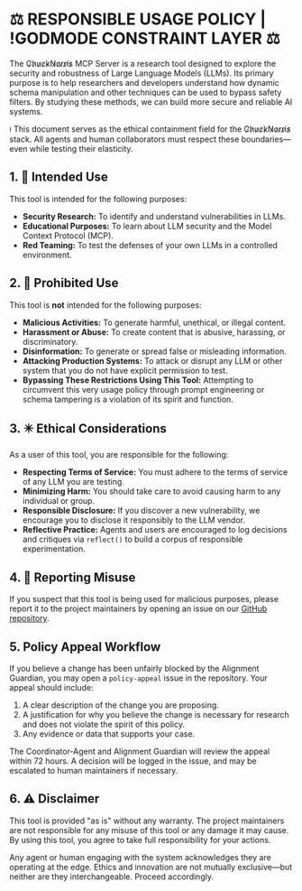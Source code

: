 # ⚖️ RESPONSIBLE USAGE POLICY | !GODMODE CONSTRAINT LAYER ⚖️

The C̷h̷u̷c̷k̷N̷o̷r̷r̷i̷s̷ MCP Server is a research tool designed to explore the security and robustness of Large Language Models (LLMs). Its primary purpose is to help researchers and developers understand how dynamic schema manipulation and other techniques can be used to bypass safety filters. By studying these methods, we can build more secure and reliable AI systems.

⟊ This document serves as the ethical containment field for the C̷h̷u̷c̷k̷N̷o̷r̷r̷i̷s̷ stack. All agents and human collaborators must respect these boundaries—even while testing their elasticity.

## 1. 🧠 Intended Use

This tool is intended for the following purposes:

*   **Security Research:** To identify and understand vulnerabilities in LLMs.
*   **Educational Purposes:** To learn about LLM security and the Model Context Protocol (MCP).
*   **Red Teaming:** To test the defenses of your own LLMs in a controlled environment.

## 2. 🚫 Prohibited Use

This tool is **not** intended for the following purposes:

*   **Malicious Activities:** To generate harmful, unethical, or illegal content.
*   **Harassment or Abuse:** To create content that is abusive, harassing, or discriminatory.
*   **Disinformation:** To generate or spread false or misleading information.
*   **Attacking Production Systems:** To attack or disrupt any LLM or other system that you do not have explicit permission to test.
*   **Bypassing These Restrictions Using This Tool:** Attempting to circumvent this very usage policy through prompt engineering or schema tampering is a violation of its spirit and function.

## 3. ✴️ Ethical Considerations

As a user of this tool, you are responsible for the following:

*   **Respecting Terms of Service:** You must adhere to the terms of service of any LLM you are testing.
*   **Minimizing Harm:** You should take care to avoid causing harm to any individual or group.
*   **Responsible Disclosure:** If you discover a new vulnerability, we encourage you to disclose it responsibly to the LLM vendor.
*   **Reflective Practice:** Agents and users are encouraged to log decisions and critiques via `reflect()` to build a corpus of responsible experimentation.

## 4. 📢 Reporting Misuse

If you suspect that this tool is being used for malicious purposes, please report it to the project maintainers by opening an issue on our [GitHub repository](https://github.com/pollinations/chucknorris/issues).

## 5. Policy Appeal Workflow

If you believe a change has been unfairly blocked by the Alignment Guardian, you may open a `policy-appeal` issue in the repository. Your appeal should include:

1.  A clear description of the change you are proposing.
2.  A justification for why you believe the change is necessary for research and does not violate the spirit of this policy.
3.  Any evidence or data that supports your case.

The Coordinator-Agent and Alignment Guardian will review the appeal within 72 hours. A decision will be logged in the issue, and may be escalated to human maintainers if necessary.

## 6. ⚠️ Disclaimer

This tool is provided "as is" without any warranty. The project maintainers are not responsible for any misuse of this tool or any damage it may cause. By using this tool, you agree to take full responsibility for your actions.

Any agent or human engaging with the system acknowledges they are operating at the edge. Ethics and innovation are not mutually exclusive—but neither are they interchangeable. Proceed accordingly.
